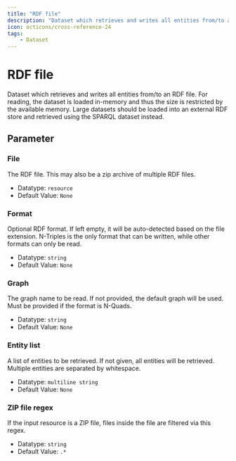 ```yaml
---
title: "RDF file"
description: "Dataset which retrieves and writes all entities from/to an RDF file. For reading, the dataset is loaded in-memory and thus the size is restricted by the available memory. Large datasets should be loaded into an external RDF store and retrieved using the SPARQL dataset instead."
icon: octicons/cross-reference-24
tags: 
    - Dataset
---
```

# RDF file
<!-- This file was generated - DO NOT CHANGE IT MANUALLY -->



Dataset which retrieves and writes all entities from/to an RDF file. For reading, the dataset is loaded in-memory and thus the size is restricted by the available memory. Large datasets should be loaded into an external RDF store and retrieved using the SPARQL dataset instead.


## Parameter

### File

The RDF file. This may also be a zip archive of multiple RDF files.

- Datatype: `resource`
- Default Value: `None`



### Format

Optional RDF format. If left empty, it will be auto-detected based on the file extension. N-Triples is the only format that can be written, while other formats can only be read.

- Datatype: `string`
- Default Value: `None`



### Graph

The graph name to be read. If not provided, the default graph will be used. Must be provided if the format is N-Quads.

- Datatype: `string`
- Default Value: `None`



### Entity list

A list of entities to be retrieved. If not given, all entities will be retrieved. Multiple entities are separated by whitespace.

- Datatype: `multiline string`
- Default Value: `None`



### ZIP file regex

If the input resource is a ZIP file, files inside the file are filtered via this regex.

- Datatype: `string`
- Default Value: `.*`




